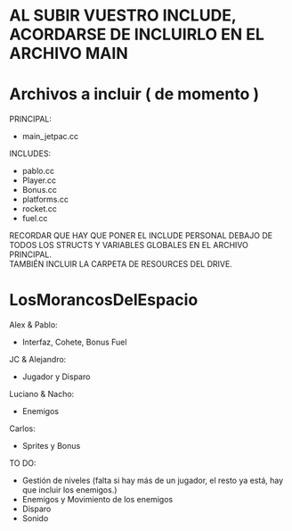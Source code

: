 # AL SUBIR VUESTRO INCLUDE, ACORDARSE DE INCLUIRLO EN EL ARCHIVO MAIN
# Archivos a incluir ( de momento )
PRINCIPAL: 
- main_jetpac.cc

INCLUDES:
- pablo.cc
- Player.cc
- Bonus.cc
- platforms.cc
- rocket.cc
- fuel.cc

RECORDAR QUE HAY QUE PONER EL INCLUDE PERSONAL DEBAJO DE TODOS LOS STRUCTS Y VARIABLES GLOBALES EN EL ARCHIVO PRINCIPAL.    
TAMBIÉN INCLUIR LA CARPETA DE RESOURCES DEL DRIVE.


# LosMorancosDelEspacio

Alex & Pablo:
- Interfaz, Cohete, Bonus Fuel

JC & Alejandro:
- Jugador y Disparo

Luciano & Nacho:
- Enemigos

Carlos:
- Sprites y Bonus

TO DO:
- Gestión de niveles (falta si hay más de un jugador, el resto ya está, hay que incluir los enemigos.)
- Enemigos y Movimiento de los enemigos
- Disparo
- Sonido


